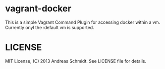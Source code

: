 vagrant-docker
==============

This is a simple Vagrant Command Plugin for accessing docker within a vm. Currently onyl the :default vm is supported.






LICENSE
=======

MIT License, (C) 2013 Andreas Schmidt. See LICENSE file for details.
